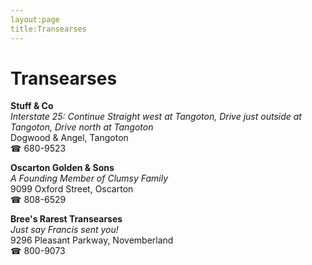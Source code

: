 ```yaml
---
layout:page
title:Transearses
---
```

# Transearses

**Stuff & Co**  
_Interstate 25: Continue Straight west at Tangoton, Drive just outside at Tangoton, Drive north at Tangoton_  
Dogwood & Angel, Tangoton  
☎ 680-9523



**Oscarton Golden & Sons**  
_A Founding Member of Clumsy Family_  
9099 Oxford Street, Oscarton  
☎ 808-6529



**Bree's Rarest Transearses**  
_Just say Francis sent you!_  
9296 Pleasant Parkway, Novemberland  
☎ 800-9073



